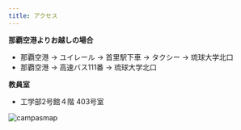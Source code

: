 ```yaml
---
title: アクセス
---
```

**那覇空港よりお越しの場合**

* 那覇空港 → ユイレール → 首里駅下車 → タクシー → 琉球大学北口
* 那覇空港 → 高速バス111番 → 琉球大学北口



**教員室**

* 工学部2号館４階 403号室

![campasmap](/uploads/campasmap.jpg)

